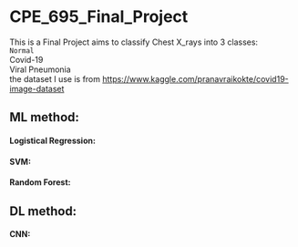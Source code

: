 # CPE_695_Final_Project

This is a Final Project aims to classify Chest X_rays into 3 classes:   
`Normal`   
Covid-19  
Viral Pneumonia   
the dataset I use is from https://www.kaggle.com/pranavraikokte/covid19-image-dataset


## ML method:
#### Logistical Regression:
#### SVM:
#### Random Forest:



## DL method:
#### CNN:
